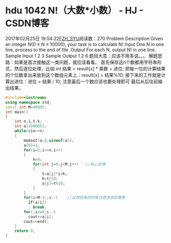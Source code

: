 # hdu 1042  N!（大数*小数） - HJ - CSDN博客
2017年02月25日 19:54:22[FZH_SYU](https://me.csdn.net/feizaoSYUACM)阅读数：270
Problem Description 
Given an integer N(0 ≤ N ≤ 10000), your task is to calculate N!
Input 
One N in one line, process to the end of file.
Output 
For each N, output N! in one line.
Sample Input 
1 
2 
3
Sample Output 
1 
2 
6
题目大意：应该不用多说。。。
解题思路：如果是首次接触这一类问题，就应该看看。
首先保存这n个数都用字符串形式，然后逐位处理，比如
int 结果 = result[x] * 乘数 + 进位;
把每一位的计算结果的个位数拿出来放到这个数组元素上：result[x] = 结果%10;
接下来的工作就是计算出进位：进位 = 结果 / 10;
注意最后一个数应该也要处理即可
最后从后往前输出结果。
```cpp
#include<iostream>
using namespace std;
const int M=40005;
int main()
{
    int n,i,t,k;
    int a[100005];
    while(cin>>n)
    {
        memset(a,0,sizeof(a));
        a[0]=1;
        for(i=2;i<=n;i++)
        {
            k=0;
            for(int j=0;j<M;j++)   //核心处理
            {
                t=a[j]*i+k;
                k=t/10;
                a[j]=t%10;
            }
        }
        for(i=M-1;;i--)    //反转回来的时候注意舍弃前置零
          if(a[i])
            break;
        for(;i>=0;i--)
          cout<<a[i];
        cout<<endl;
    }
    return 0;
}
```
